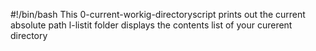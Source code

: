 #!/bin/bash
This 0-current-workig-directoryscript prints out the current absolute path
l-listit folder displays the contents list of your curerent directory
